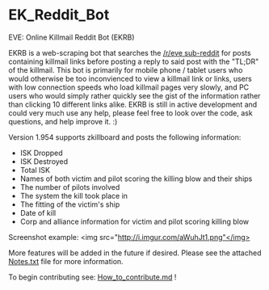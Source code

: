 EK_Reddit_Bot
=============

EVE: Online Killmail Reddit Bot (EKRB)

EKRB is a web-scraping bot that searches the <a href="http://www.reddit.com/r/eve">/r/eve sub-reddit</a> for posts containing killmail links before posting a reply to said post with the "TL;DR" of the killmail. This bot is primarily for mobile phone / tablet users who would otherwise be too inconvienced to view a killmail link or links, users with low connection speeds who load killmail pages very slowly, and PC users who would simply rather quickly see the gist of the information rather than clicking 10 different links alike. EKRB is still in active development and could very much use any help, please feel free to look over the code, ask questions, and help improve it. :)

Version 1.954 supports zkillboard and posts the following information:
- ISK Dropped
- ISK Destroyed
- Total ISK
- Names of both victim and pilot scoring the killing blow and their ships
- The number of pilots involved
- The system the kill took place in
- The fitting of the victim's ship
- Date of kill
- Corp and alliance information for victim and pilot scoring killing blow

Screenshot example:
<img src="http://i.imgur.com/aWuhJt1.png"</img>

More features will be added in the future if desired.
Please see the attached <a href="https://github.com/ArnoldM904/EK_Reddit_Bot/blob/master/Notes.txt">Notes.txt</a> file for more information.

To begin contributing see: <a href="https://github.com/ArnoldM904/EK_Reddit_Bot/blob/master/How_to_contribute.md">How_to_contribute.md</a> !
